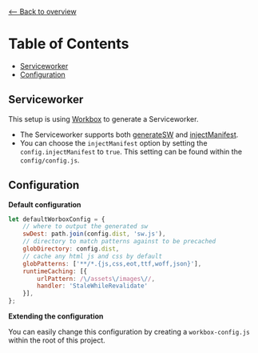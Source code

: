 [⟵ Back to overview](../README.md)

# Table of Contents
- [Serviceworker](#serviceworker)
- [Configuration](#configuration)

## Serviceworker ##
This setup is using [Workbox](https://developers.google.com/web/tools/workbox) to generate a Serviceworker.

- The Serviceworker supports both [generateSW](https://developers.google.com/web/tools/workbox/modules/workbox-webpack-plugin#generatesw) and [injectManifest](https://developers.google.com/web/tools/workbox/modules/workbox-webpack-plugin#injectmanifest).
- You can choose the `injectManifest` option by setting the `config.injectManifest` to `true`. This setting can be found within the `config/config.js`.

## Configuration ##
__Default configuration__
```javascript
let defaultWorboxConfig = {
    // where to output the generated sw
    swDest: path.join(config.dist, 'sw.js'),
    // directory to match patterns against to be precached
    globDirectory: config.dist,
    // cache any html js and css by default
    globPatterns: ['**/*.{js,css,eot,ttf,woff,json}'],
    runtimeCaching: [{
        urlPattern: /\/assets\/images\//,
        handler: 'StaleWhileRevalidate'
    }],
};
```
__Extending the configuration__

You can easily change this configuration by creating a `workbox-config.js` within the root of this project.

